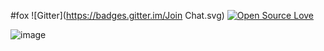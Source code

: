 #fox
![Gitter](https://badges.gitter.im/Join Chat.svg)
[![Open Source Love](https://badges.frapsoft.com/os/v1/open-source.svg?v=102)](https://github.com/wenbo2018/fox/)

 ![image](https://github.com/wenbo2018/fox/blob/master/fox-framework1.png)
